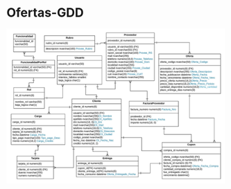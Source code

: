 # Ofertas-GDD

![Entity–relationship model](https://github.com/julian-0/Ofertas/blob/master/DER%20Ofertas%202C2019%20NUNCA_INJOIN.jpeg)
